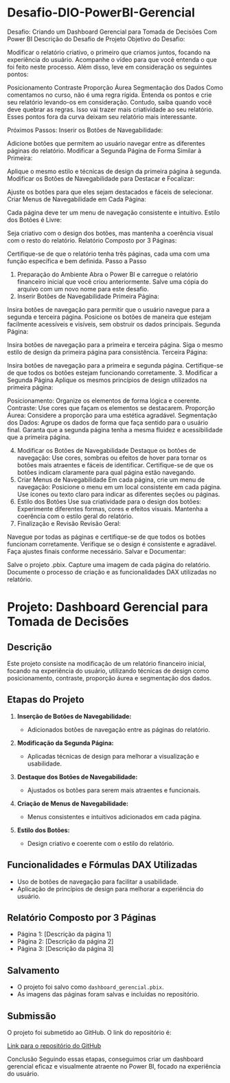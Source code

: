# Desafio-DIO-PowerBI-Gerencial

Desafio: Criando um Dashboard Gerencial para Tomada de Decisões Com Power BI
Descrição do Desafio de Projeto
Objetivo do Desafio:

Modificar o relatório criativo, o primeiro que criamos juntos, focando na experiência do usuário. Acompanhe o vídeo para que você entenda o que foi feito neste processo. Além disso, leve em consideração os seguintes pontos:

Posicionamento
Contraste
Proporção Áurea
Segmentação dos Dados
Como comentamos no curso, não é uma regra rígida. Entenda os pontos e crie seu relatório levando-os em consideração. Contudo, saiba quando você deve quebrar as regras. Isso vai trazer mais criatividade ao seu relatório. Esses pontos fora da curva deixam seu relatório mais interessante.

Próximos Passos:
Inserir os Botões de Navegabilidade:

Adicione botões que permitem ao usuário navegar entre as diferentes páginas do relatório.
Modificar a Segunda Página de Forma Similar à Primeira:

Aplique o mesmo estilo e técnicas de design da primeira página à segunda.
Modificar os Botões de Navegabilidade para Destacar e Focalizar:

Ajuste os botões para que eles sejam destacados e fáceis de selecionar.
Criar Menus de Navegabilidade em Cada Página:

Cada página deve ter um menu de navegação consistente e intuitivo.
Estilo dos Botões é Livre:

Seja criativo com o design dos botões, mas mantenha a coerência visual com o resto do relatório.
Relatório Composto por 3 Páginas:

Certifique-se de que o relatório tenha três páginas, cada uma com uma função específica e bem definida.
Passo a Passo
1. Preparação do Ambiente
Abra o Power BI e carregue o relatório financeiro inicial que você criou anteriormente.
Salve uma cópia do arquivo com um novo nome para este desafio.
2. Inserir Botões de Navegabilidade
Primeira Página:

Insira botões de navegação para permitir que o usuário navegue para a segunda e terceira página.
Posicione os botões de maneira que estejam facilmente acessíveis e visíveis, sem obstruir os dados principais.
Segunda Página:

Insira botões de navegação para a primeira e terceira página.
Siga o mesmo estilo de design da primeira página para consistência.
Terceira Página:

Insira botões de navegação para a primeira e segunda página.
Certifique-se de que todos os botões estejam funcionando corretamente.
3. Modificar a Segunda Página
Aplique os mesmos princípios de design utilizados na primeira página:

Posicionamento: Organize os elementos de forma lógica e coerente.
Contraste: Use cores que façam os elementos se destacarem.
Proporção Áurea: Considere a proporção para uma estética agradável.
Segmentação dos Dados: Agrupe os dados de forma que faça sentido para o usuário final.
Garanta que a segunda página tenha a mesma fluidez e acessibilidade que a primeira página.

4. Modificar os Botões de Navegabilidade
Destaque os botões de navegação:
Use cores, sombras ou efeitos de hover para tornar os botões mais atraentes e fáceis de identificar.
Certifique-se de que os botões indicam claramente para qual página estão navegando.
5. Criar Menus de Navegabilidade
Em cada página, crie um menu de navegação:
Posicione o menu em um local consistente em cada página.
Use ícones ou texto claro para indicar as diferentes seções ou páginas.
6. Estilo dos Botões
Use sua criatividade para o design dos botões:
Experimente diferentes formas, cores e efeitos visuais.
Mantenha a coerência com o estilo geral do relatório.
7. Finalização e Revisão
Revisão Geral:

Navegue por todas as páginas e certifique-se de que todos os botões funcionam corretamente.
Verifique se o design é consistente e agradável.
Faça ajustes finais conforme necessário.
Salvar e Documentar:

Salve o projeto .pbix.
Capture uma imagem de cada página do relatório.
Documente o processo de criação e as funcionalidades DAX utilizadas no relatório.

# Projeto: Dashboard Gerencial para Tomada de Decisões

## Descrição

Este projeto consiste na modificação de um relatório financeiro inicial, focando na experiência do usuário, utilizando técnicas de design como posicionamento, contraste, proporção áurea e segmentação dos dados.

## Etapas do Projeto

1. **Inserção de Botões de Navegabilidade:**
   - Adicionados botões de navegação entre as páginas do relatório.

2. **Modificação da Segunda Página:**
   - Aplicadas técnicas de design para melhorar a visualização e usabilidade.

3. **Destaque dos Botões de Navegabilidade:**
   - Ajustados os botões para serem mais atraentes e funcionais.

4. **Criação de Menus de Navegabilidade:**
   - Menus consistentes e intuitivos adicionados em cada página.

5. **Estilo dos Botões:**
   - Design criativo e coerente com o estilo do relatório.

## Funcionalidades e Fórmulas DAX Utilizadas

- Uso de botões de navegação para facilitar a usabilidade.
- Aplicação de princípios de design para melhorar a experiência do usuário.

## Relatório Composto por 3 Páginas

- Página 1: [Descrição da página 1]
- Página 2: [Descrição da página 2]
- Página 3: [Descrição da página 3]

## Salvamento

- O projeto foi salvo como `dashboard_gerencial.pbix`.
- As imagens das páginas foram salvas e incluídas no repositório.

## Submissão

O projeto foi submetido ao GitHub. O link do repositório é:

[Link para o repositório do GitHub](URL_do_repositório)


Conclusão
Seguindo essas etapas, conseguimos criar um dashboard gerencial eficaz e visualmente atraente no Power BI, focado na experiência do usuário.
